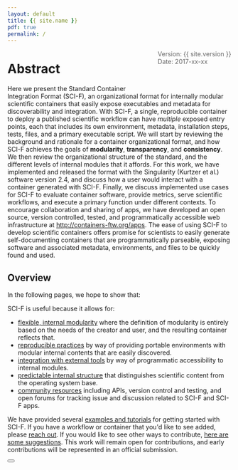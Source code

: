 ```yaml
---
layout: default
title: {{ site.name }}
pdf: true
permalink: /
---
```


<div style="float:right; margin-bottom:50px; color:#666">
Version: {{ site.version }}<br>
Date: 2017-xx-xx
</div>

# Abstract

Here we present the Standard Container Integration Format (SCI-F), an organizational format for internally modular scientific containers that easily expose executables and metadata for discoverability and integration. With SCI-F, a single, reproducible container to deploy a published scientific workflow can have *multiple* exposed entry points, each that includes its own environment, metadata, installation steps, tests, files, and a primary executable script. We will start by reviewing the background and rationale for a container organizational format, and how SCI-F achieves the goals of **modularity**, **transparency**, and **consistency**. We then review the organizational structure of the standard, and the different levels of internal modules that it affords. For this work, we have implemented and released the format with the Singularity (Kurtzer et al.) software version 2.4, and discuss how a user would interact with a container generated with SCI-F. Finally, we discuss implemented use cases for SCI-F to evaluate container software, provide metrics, serve scientific workflows, and execute a primary function under different contexts. To encourage collaboration and sharing of apps, we have developed an open source, version controlled, tested, and programmatically accessible web infrastructure at <a href="http://containers-ftw.org/apps" target="_blank">http://containers-ftw.org/apps</a>. The ease of using SCI-F to develop scientific containers offers promise for scientists to easily generate self-documenting containers that are programmatically parseable, exposing software and associated metadata, environments, and files to be quickly found and used. 


## Overview

In the following pages, we hope to show that:

SCI-F is useful because it allows for:

 - [flexible, internal modularity](/SCI-F/modules.html) where the definition of modularity is entirely based on the needs of the creator and user, and the resulting container reflects that.
 - [reproducible practices](/SCI-F/practices.html) by way of providing portable environments with modular internal contents that are easily discovered.
 - [integration with external tools](/SCI-F/tools.html) by way of programmatic accessibility to internal modules.
 - [predictable internal structure](/SCI-F/structure.html) that distinguishes scientific content from the operating system base.
 - [community resources](/SCI-F/community.html) including APIs, version control and testing, and open forums for tracking issue and discussion related to SCI-F and SCI-F apps.


We have provided several <a href="http://containers-ftw.org/apps/category/#Example" target="_blank">examples and tutorials</a> for getting started with SCI-F. If you have a workflow or container that you'd like to see added, please <a href="https://www.github.com/containers-ftw/apps/issues" target="_blank">reach out</a>. If you would like to see other ways to contribute, <a href="/SCI-F/community.html#contribute-to-sci-f">here are some suggestions</a>. This work will remain open for contributions, and early contributions will be represented in an official submission.

<div>
    <a href="/SCI-F/intro.html"><button class="next-button btn btn-primary"><i class="fa fa-chevron-right"></i> </button></a>
</div><br>
